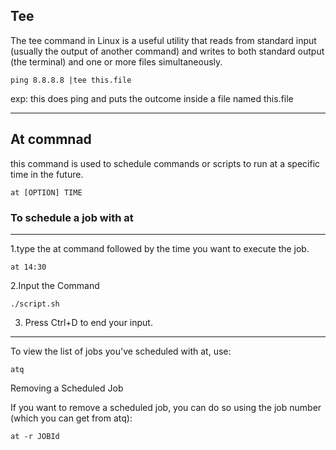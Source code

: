 ## Tee

The tee command in Linux is a useful utility that reads from standard input (usually the output of another command) and writes to both standard output (the terminal) and one or more files simultaneously. 


```
ping 8.8.8.8 |tee this.file 
```

exp: this does ping and puts the outcome inside a file named this.file 


---

## At commnad 
this command is used to schedule commands or scripts to run at a specific time in the future. 

```
at [OPTION] TIME
```

### To schedule a job with at

---

1.type the at command followed by the time you want to execute the job.


```
at 14:30
```

2.Input the Command

```
./script.sh
```

3. Press Ctrl+D to end your input.

---

To view the list of jobs you've scheduled with at, use:

```
atq
```


Removing a Scheduled Job

If you want to remove a scheduled job, you can do so using the job number (which you can get from atq):

```
at -r JOBId
```

